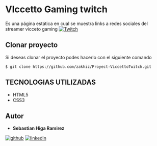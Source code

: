 # VIccetto Gaming twitch

Es una página estática en cual se muestra links a redes sociales del streamer vicceto gaming
[![Twitch](https://img.shields.io/badge/Twitch-9146FF?style=for-the-badge&logo=twitch&logoColor=white)](https://www.twitch.tv/viccetto)

## Clonar proyecto

Si deseas clonar el proyecto podes hacerlo con el siguiente comando

```
$ git clone https://github.com/zakhiz/Proyect-ViccettoTwitch.git
```


## TECNOLOGIAS UTILIZADAS
 - HTML5
 - CSS3


## Autor

* **Sebastian Higa Ramirez**

[![github](https://img.shields.io/badge/GitHub-100000?style=for-the-badge&logo=github&logoColor=white)](https://github.com/zakhiz)
[![linkedin](https://img.shields.io/badge/linkedin-0A66C2?style=for-the-badge&logo=linkedin&logoColor=white)](https://www.linkedin.com/in/sebastian-higa-ramirez/) 
